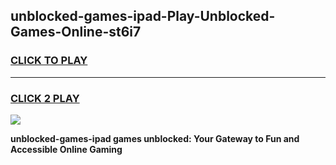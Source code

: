 
## unblocked-games-ipad-Play-Unblocked-Games-Online-st6i7
<h3>
<a href="https://premium76.site?title=unblocked-games-ipad&ref=24A">CLICK TO PLAY</a></h3>
<hr>

<h3>
<a href="https://premium76.site?title=unblocked-games-ipad&ref=24A">CLICK 2 PLAY</a>
  
</h3>

<a href="https://premium76.site?title=unblocked-games-ipad&ref=24A"><img src="https://clearcache.store/games.png"></a>


**unblocked-games-ipad games unblocked: Your Gateway to Fun and Accessible Online Gaming**
